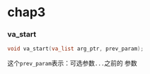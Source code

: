 # chap3

### va_start

```c
void va_start(va_list arg_ptr, prev_param);
```

这个`prev_param`表示：可选参数`...`之前的 参数
